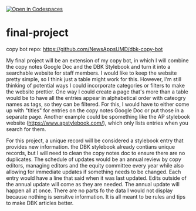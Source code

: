[![Open in Codespaces](https://classroom.github.com/assets/launch-codespace-7f7980b617ed060a017424585567c406b6ee15c891e84e1186181d67ecf80aa0.svg)](https://classroom.github.com/open-in-codespaces?assignment_repo_id=10878172)
# final-project

copy bot repo: https://github.com/NewsAppsUMD/dbk-copy-bot

My final project will be an extension of my copy bot, in which I will combine the copy notes Google Doc and the DBK Stylebook and turn it into a searchable website for staff members. I would like to keep the website pretty simple, so I think just a table might work for this. However, I'm still thinking of potential ways I could incorporate categories or filters to make the website prettier. One way I could create a page that's more than a table would be to have all the entries appear in alphabetical order with cateogry names as tags, so they can be filtered. For this, I would have to either come up with "titles" for entries on the copy notes Google Doc or put those in a separate page. Another example could be spomething like the AP stylebook website (https://www.apstylebook.com/), which only lists entries when you search for them. 

For this project, a unique record will be considered a stylebook entry that provides new information. the DBK stylebook already contians unique records, but I will need to clean the copy notes doc to ensure there are no duplicates. The schedule of updates would be an annual review by copy editors, managing editors and the equity committee every year while also allowing for immediate updates if something needs to be changed. Each entry would have a line that said when it was last updated. Edits outside of the annual update will come as they are needed. The annual update will happen all at once. There are no parts fo the data I would not display because nothing is sensitve information. It is all meant to be rules and tips to make DBK articles better.






